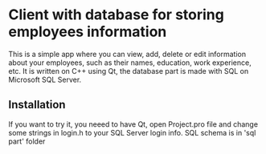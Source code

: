 # Client with database for storing employees information
This is a simple app where you can view, add, delete or edit information about your employees, such as their names, education, work experience, etc.
It is written on C++ using Qt, the database part is made with SQL on Microsoft SQL Server.

## Installation
If you want to try it, you neeed to have Qt, open Project.pro file and change some strings in login.h to your SQL Server login info.
SQL schema is in 'sql part' folder
